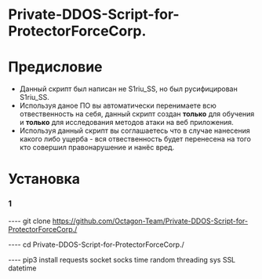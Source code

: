 # Private-DDOS-Script-for-ProtectorForceCorp.

# Предисловие
- Данный скрипт был написан не S1riu_SS, но был русифицирован S1riu_SS.
- Используя даное ПО вы автоматически перенимаете всю отвественность на себя, данный скрипт создан **только** для обучения и **только** для исследования методов атаки на веб приложения. 
- Используя данный скрипт вы соглашаетесь что в случае нанесения какого либо ущерба - вся отвественность будет перенесена на того кто совершил правонарушение и нанёс вред. 

# Установка
### 1
---- git clone https://github.com/Octagon-Team/Private-DDOS-Script-for-ProtectorForceCorp./

---- cd Private-DDOS-Script-for-ProtectorForceCorp./

---- pip3 install requests socket socks time random threading sys SSL datetime

